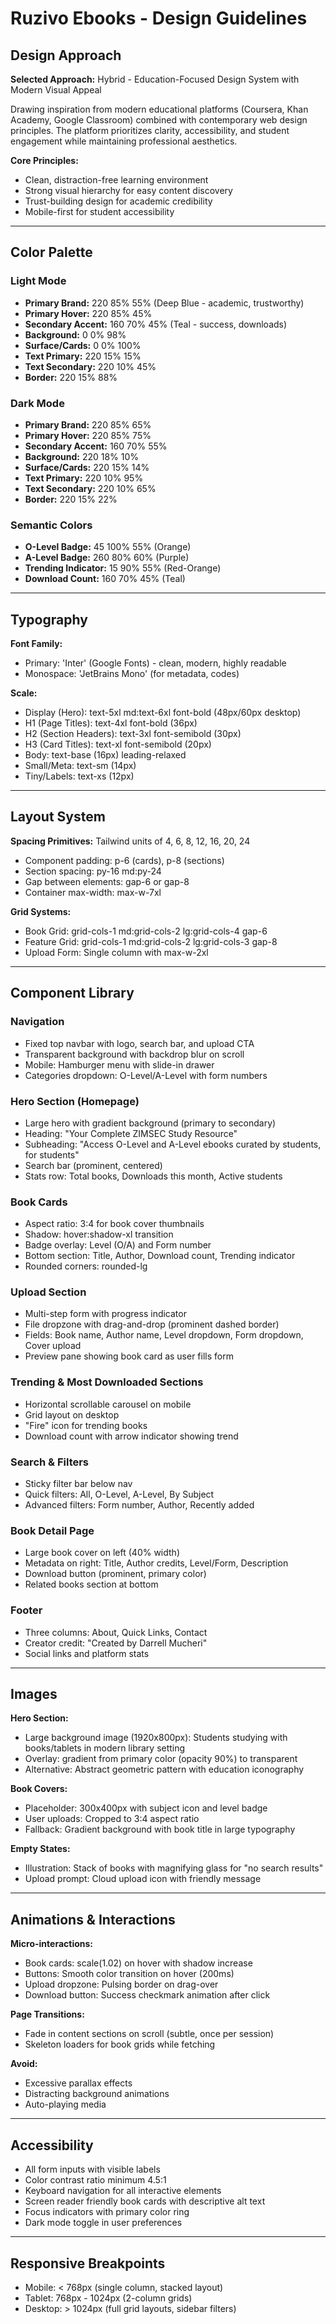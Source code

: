 # Ruzivo Ebooks - Design Guidelines

## Design Approach

**Selected Approach:** Hybrid - Education-Focused Design System with Modern Visual Appeal

Drawing inspiration from modern educational platforms (Coursera, Khan Academy, Google Classroom) combined with contemporary web design principles. The platform prioritizes clarity, accessibility, and student engagement while maintaining professional aesthetics.

**Core Principles:**
- Clean, distraction-free learning environment
- Strong visual hierarchy for easy content discovery
- Trust-building design for academic credibility
- Mobile-first for student accessibility

---

## Color Palette

### Light Mode
- **Primary Brand:** 220 85% 55% (Deep Blue - academic, trustworthy)
- **Primary Hover:** 220 85% 45%
- **Secondary Accent:** 160 70% 45% (Teal - success, downloads)
- **Background:** 0 0% 98%
- **Surface/Cards:** 0 0% 100%
- **Text Primary:** 220 15% 15%
- **Text Secondary:** 220 10% 45%
- **Border:** 220 15% 88%

### Dark Mode
- **Primary Brand:** 220 85% 65%
- **Primary Hover:** 220 85% 75%
- **Secondary Accent:** 160 70% 55%
- **Background:** 220 18% 10%
- **Surface/Cards:** 220 15% 14%
- **Text Primary:** 220 10% 95%
- **Text Secondary:** 220 10% 65%
- **Border:** 220 15% 22%

### Semantic Colors
- **O-Level Badge:** 45 100% 55% (Orange)
- **A-Level Badge:** 260 80% 60% (Purple)
- **Trending Indicator:** 15 90% 55% (Red-Orange)
- **Download Count:** 160 70% 45% (Teal)

---

## Typography

**Font Family:**
- Primary: 'Inter' (Google Fonts) - clean, modern, highly readable
- Monospace: 'JetBrains Mono' (for metadata, codes)

**Scale:**
- Display (Hero): text-5xl md:text-6xl font-bold (48px/60px desktop)
- H1 (Page Titles): text-4xl font-bold (36px)
- H2 (Section Headers): text-3xl font-semibold (30px)
- H3 (Card Titles): text-xl font-semibold (20px)
- Body: text-base (16px) leading-relaxed
- Small/Meta: text-sm (14px)
- Tiny/Labels: text-xs (12px)

---

## Layout System

**Spacing Primitives:** Tailwind units of 4, 6, 8, 12, 16, 20, 24
- Component padding: p-6 (cards), p-8 (sections)
- Section spacing: py-16 md:py-24
- Gap between elements: gap-6 or gap-8
- Container max-width: max-w-7xl

**Grid Systems:**
- Book Grid: grid-cols-1 md:grid-cols-2 lg:grid-cols-4 gap-6
- Feature Grid: grid-cols-1 md:grid-cols-2 lg:grid-cols-3 gap-8
- Upload Form: Single column with max-w-2xl

---

## Component Library

### Navigation
- Fixed top navbar with logo, search bar, and upload CTA
- Transparent background with backdrop blur on scroll
- Mobile: Hamburger menu with slide-in drawer
- Categories dropdown: O-Level/A-Level with form numbers

### Hero Section (Homepage)
- Large hero with gradient background (primary to secondary)
- Heading: "Your Complete ZIMSEC Study Resource" 
- Subheading: "Access O-Level and A-Level ebooks curated by students, for students"
- Search bar (prominent, centered)
- Stats row: Total books, Downloads this month, Active students

### Book Cards
- Aspect ratio: 3:4 for book cover thumbnails
- Shadow: hover:shadow-xl transition
- Badge overlay: Level (O/A) and Form number
- Bottom section: Title, Author, Download count, Trending indicator
- Rounded corners: rounded-lg

### Upload Section
- Multi-step form with progress indicator
- File dropzone with drag-and-drop (prominent dashed border)
- Fields: Book name, Author name, Level dropdown, Form dropdown, Cover upload
- Preview pane showing book card as user fills form

### Trending & Most Downloaded Sections
- Horizontal scrollable carousel on mobile
- Grid layout on desktop
- "Fire" icon for trending books
- Download count with arrow indicator showing trend

### Search & Filters
- Sticky filter bar below nav
- Quick filters: All, O-Level, A-Level, By Subject
- Advanced filters: Form number, Author, Recently added

### Book Detail Page
- Large book cover on left (40% width)
- Metadata on right: Title, Author credits, Level/Form, Description
- Download button (prominent, primary color)
- Related books section at bottom

### Footer
- Three columns: About, Quick Links, Contact
- Creator credit: "Created by Darrell Mucheri"
- Social links and platform stats

---

## Images

**Hero Section:**
- Large background image (1920x800px): Students studying with books/tablets in modern library setting
- Overlay: gradient from primary color (opacity 90%) to transparent
- Alternative: Abstract geometric pattern with education iconography

**Book Covers:**
- Placeholder: 300x400px with subject icon and level badge
- User uploads: Cropped to 3:4 aspect ratio
- Fallback: Gradient background with book title in large typography

**Empty States:**
- Illustration: Stack of books with magnifying glass for "no search results"
- Upload prompt: Cloud upload icon with friendly message

---

## Animations & Interactions

**Micro-interactions:**
- Book cards: scale(1.02) on hover with shadow increase
- Buttons: Smooth color transition on hover (200ms)
- Upload dropzone: Pulsing border on drag-over
- Download button: Success checkmark animation after click

**Page Transitions:**
- Fade in content sections on scroll (subtle, once per session)
- Skeleton loaders for book grids while fetching

**Avoid:**
- Excessive parallax effects
- Distracting background animations
- Auto-playing media

---

## Accessibility

- All form inputs with visible labels
- Color contrast ratio minimum 4.5:1
- Keyboard navigation for all interactive elements
- Screen reader friendly book cards with descriptive alt text
- Focus indicators with primary color ring
- Dark mode toggle in user preferences

---

## Responsive Breakpoints

- Mobile: < 768px (single column, stacked layout)
- Tablet: 768px - 1024px (2-column grids)
- Desktop: > 1024px (full grid layouts, sidebar filters)